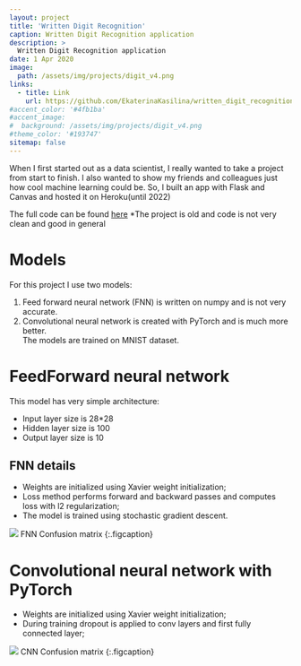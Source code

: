 ```yaml
---
layout: project
title: 'Written Digit Recognition'
caption: Written Digit Recognition application
description: >
  Written Digit Recognition application 
date: 1 Apr 2020
image: 
  path: /assets/img/projects/digit_v4.png
links:
  - title: Link
    url: https://github.com/EkaterinaKasilina/written_digit_recognition?tab=readme-ov-file
#accent_color: '#4fb1ba'
#accent_image:
#  background: /assets/img/projects/digit_v4.png
#theme_color: '#193747'
sitemap: false
---
```


When I first started out as a data scientist, I really wanted to take a project from start to finish. 
I also wanted to show my friends and colleagues just how cool machine learning could be. 
So, I built an app with Flask and Canvas and hosted it on Heroku(until 2022)


The full code can be found [here](https://github.com/EkaterinaKasilina/written_digit_recognition?tab=readme-ov-file)
*The project is old and code is not very clean and good in general

# Models
For this project I use two models:  
1. Feed forward neural network (FNN) is written on numpy and is not very accurate.  
2. Convolutional neural network is created with PyTorch and is much more better.  
The models are trained on MNIST dataset.  

# FeedForward neural network
This model has very simple architecture:  
- Input layer size is 28*28  
- Hidden layer size is 100  
- Output layer size is 10  

## FNN  details
- Weights are initialized using Xavier weight initialization;  
- Loss method performs forward and backward passes and computes loss with l2 regularization;  
- The model is trained using stochastic gradient descent.  

![](https://raw.githubusercontent.com/EkaterinaKasilina/written_digit_recognition/refs/heads/master/static/images/conf_matrix_fnn.png)
FNN Confusion matrix
{:.figcaption}

# Convolutional neural network with PyTorch
- Weights are initialized using Xavier weight initialization;  
- During training dropout is applied to conv layers and first fully connected layer;  

![](https://raw.githubusercontent.com/EkaterinaKasilina/written_digit_recognition/refs/heads/master/static/images/conf_matrix_fnn.png)
CNN Confusion matrix
{:.figcaption}